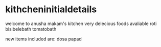 # kithcheninitialdetails
welcome to anusha makam's kitchen
very delecious foods avaliable
roti
bisibelebath
tomatobath

new items included are:
dosa
papad
